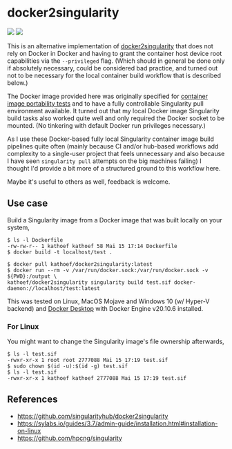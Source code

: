 # docker2singularity

[![](https://github.com/kathoef/docker2singularity/actions/workflows/test-docker-image.yml/badge.svg?branch=main)](https://github.com/kathoef/docker2singularity/blob/main/.github/workflows/test-docker-image.yml)
[![](https://shields.io/docker/image-size/kathoef/docker2singularity/latest)](https://hub.docker.com/r/kathoef/docker2singularity)

This is an alternative implementation of [docker2singularity](https://github.com/singularityhub/docker2singularity) that does not rely on Docker in Docker and having to grant the container host device root capabilities via the `--privileged` flag.
(Which should in general be done only if absolutely necessary, could be considered bad practice, and turned out not to be necessary for the local container build workflow that is described below.)

The Docker image provided here was originally specified for [container image portability tests](https://github.com/ExaESM-WP4/Batch-scheduler-Singularity-bindings/blob/e4be0220f8938b9cc3275267bc44be44e925b3ea/test_image_compatibility/) and to have a fully controllable Singularity pull environment available.
It turned out that my local Docker image Singularity build tasks also worked quite well and only required the Docker socket to be mounted.
(No tinkering with default Docker run privileges necessary.)

As I use these Docker-based fully local Singularity container image build pipelines quite often (mainly because CI and/or hub-based workflows add complexity to a single-user project that feels unnecessary and also because I have seen `singularity pull` attempts on the big machines failing) I thought I'd provide a bit more of a structured ground to this workflow here.

Maybe it's useful to others as well, feedback is welcome.

## Use case

Build a Singularity image from a Docker image that was built locally on your system,

```
$ ls -l Dockerfile
-rw-rw-r-- 1 kathoef kathoef 58 Mai 15 17:14 Dockerfile
$ docker build -t localhost/test .
```

```
$ docker pull kathoef/docker2singularity:latest
$ docker run --rm -v /var/run/docker.sock:/var/run/docker.sock -v ${PWD}:/output \
kathoef/docker2singularity singularity build test.sif docker-daemon://localhost/test:latest
```

This was tested on Linux, MacOS Mojave and Windows 10 (w/ Hyper-V backend) and [Docker Desktop](https://www.docker.com/products/docker-desktop) with Docker Engine v20.10.6 installed.

### For Linux

You might want to change the Singularity image's file ownership afterwards,

```
$ ls -l test.sif
-rwxr-xr-x 1 root root 2777088 Mai 15 17:19 test.sif
$ sudo chown $(id -u):$(id -g) test.sif
$ ls -l test.sif
-rwxr-xr-x 1 kathoef kathoef 2777088 Mai 15 17:19 test.sif
```

## References

* https://github.com/singularityhub/docker2singularity
* https://sylabs.io/guides/3.7/admin-guide/installation.html#installation-on-linux
* https://github.com/hpcng/singularity
